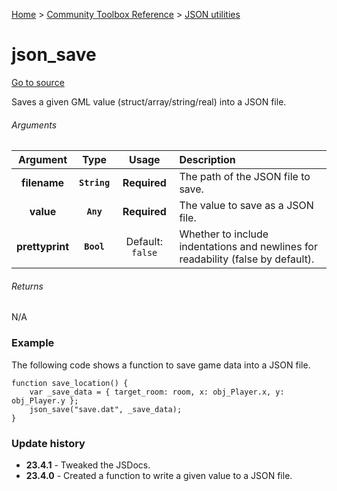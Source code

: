 [Home](/README.md) > [Community Toolbox Reference](/Docs/Reference/Reference.md) > [JSON utilities](/Docs/Reference/Groups/JsonUtils.md)

# json_save

[Go to source](/Community%20Toolbox/scripts/utils_CommunityToolboxJson/utils_CommunityToolboxJson.gml#L22)

Saves a given GML value (struct/array/string/real) into a JSON file.

###### Arguments

| Argument | Type | Usage | Description |
|:---:|:---:|:---:|:---|
| **filename** | **`String`** | **Required** | The path of the JSON file to save. |
| **value** | **`Any`** | **Required** | The value to save as a JSON file. |
| **prettyprint** | **`Bool`** | Default: `false` | Whether to include indentations and newlines for readability (false by default). |

###### Returns
N/A

### Example

The following code shows a function to save game data into a JSON file.

```gml
function save_location() {
    var _save_data = { target_room: room, x: obj_Player.x, y: obj_Player.y };
    json_save("save.dat", _save_data);
}
```

### Update history

- **23.4.1** - Tweaked the JSDocs.
- **23.4.0** - Created a function to write a given value to a JSON file.
